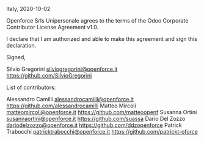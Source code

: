 Italy, 2020-10-02

Openforce Srls Unipersonale agrees to the terms of the Odoo Corporate Contributor License
Agreement v1.0.

I declare that I am authorized and able to make this agreement and sign this
declaration.

Signed,

Silvio Gregorini silviogregorini@openforce.it https://github.com/SilvioGregorini

List of contributors:

Alessandro Camilli alessandrocamilli@openforce.it https://github.com/alessandrocamilli
Matteo Mircoli matteomircoli@openforce.it https://github.com/matteoopenf
Susanna Ortini susannaortini@openforce.it https://github.com/suassa
Dario Del Zozzo dariodelzozzo@openforce.it https://github.com/ddzopenforce
Patrick Trabocchi patricktrabocchi@openforce.it https://github.com/patrickt-oforce
